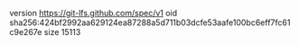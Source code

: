 version https://git-lfs.github.com/spec/v1
oid sha256:424bf2992aa629124ea87288a5d711b03dcfe53aafe100bc6eff7fc61c9e267e
size 15113
